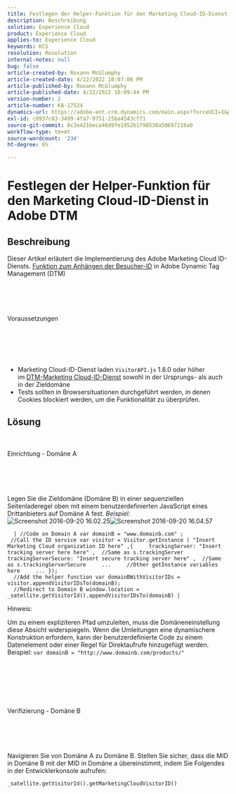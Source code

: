 ```yaml
---
title: Festlegen der Helper-Funktion für den Marketing Cloud-ID-Dienst in Adobe DTM
description: Beschreibung
solution: Experience Cloud
product: Experience Cloud
applies-to: Experience Cloud
keywords: KCS
resolution: Resolution
internal-notes: null
bug: false
article-created-by: Roxann McGlumphy
article-created-date: 4/22/2022 10:07:06 PM
article-published-by: Roxann McGlumphy
article-published-date: 4/22/2022 10:09:44 PM
version-number: 2
article-number: KA-17524
dynamics-url: https://adobe-ent.crm.dynamics.com/main.aspx?forceUCI=1&pagetype=entityrecord&etn=knowledgearticle&id=2ac6a38a-88c2-ec11-983e-0022480abde0
exl-id: c8937c83-3499-4fa7-9751-25ba4543cff1
source-git-commit: 0c3e421beca46d9fe1952b1f98538a50697216a0
workflow-type: tm+mt
source-wordcount: '234'
ht-degree: 6%

---
```


# Festlegen der Helper-Funktion für den Marketing Cloud-ID-Dienst in Adobe DTM

## Beschreibung


Dieser Artikel erläutert die Implementierung des Adobe Marketing Cloud ID-Diensts. [Funktion zum Anhängen der Besucher-ID](https://marketing.adobe.com/resources/help/de_DE/mcvid/mcvid-appendvisitorid.html) in Adobe Dynamic Tag Management (DTM)
<br><br><br><br> <br><br>Voraussetzungen<br><br><br><br> <br><br>
- Marketing Cloud-ID-Dienst laden `VisitorAPI.js` 1.8.0 oder höher im [DTM-Marketing Cloud-ID-Dienst](https://marketing.adobe.com/resources/help/en_US/mcvid/mcvid-dtm-implement.html) sowohl in der Ursprungs- als auch in der Zieldomäne
- Tests sollten in Browsersituationen durchgeführt werden, in denen Cookies blockiert werden, um die Funktionalität zu überprüfen.



## Lösung

<br><br>Einrichtung - Domäne A<br><br><br><br> <br><br>
Legen Sie die Zieldomäne (Domäne B) in einer sequenziellen Seitenladeregel oben mit einem benutzerdefinierten JavaScript eines Drittanbieters auf Domäne A fest. *Beispiel:*
![Screenshot 2016-09-20 16.02.25](https://helpx.adobe.com/content/dam/help/en/dtm/kb/how-to-set-marketing-cloud-id-service-helper-function-in-adobe-d/jcr%3acontent/main-pars/image/Screenshot%202016-09-20%2016.02.25.png "Screenshot 2016-09-20 16.02.25")![Screenshot 2016-09-20 16.04.57](https://helpx.adobe.com/content/dam/help/en/dtm/kb/how-to-set-marketing-cloud-id-service-helper-function-in-adobe-d/jcr%3acontent/main-pars/image_1393293752/Screenshot%202016-09-20%2016.04.57.png "Screenshot 2016-09-20 16.04.57")

```
  | //Code on Domain A var domainB = "www.domainb.com" ;
 //Call the ID service var visitor = Visitor.getInstance ( "Insert Marketing Cloud organization ID here" ,{     trackingServer: "Insert tracking server here here" ,  //Same as s.trackingServer     trackingServerSecure: "Insert secure tracking server here" ,  //Same as s.trackingServerSecure     ...     //Other getInstance variables here     ... });
  //Add the helper function var domainBWithVisitorIDs = visitor.appendVisitorIDsTo(domainB);
  //Redirect to Domain B window.location = _satellite.getVisitorId().appendVisitorIDsTo(domainB) |
```


Hinweis:

Um zu einem expliziteren Pfad umzuleiten, muss die Domäneneinstellung diese Absicht widerspiegeln. Wenn die Umleitungen eine dynamischere Konstruktion erfordern, kann der benutzerdefinierte Code zu einem Datenelement oder einer Regel für Direktaufrufe hinzugefügt werden. Beispiel: `var domainB = "http://www.domainb.com/products/"`


<br><br><br><br> <br><br>Verifizierung - Domäne B<br><br><br><br> <br><br>
Navigieren Sie von Domäne A zu Domäne B. Stellen Sie sicher, dass die MID in Domäne B mit der MID in Domäne a übereinstimmt, indem Sie Folgendes in der Entwicklerkonsole aufrufen:

`_satellite.getVisitorId().getMarketingCloudVisitorID()`
